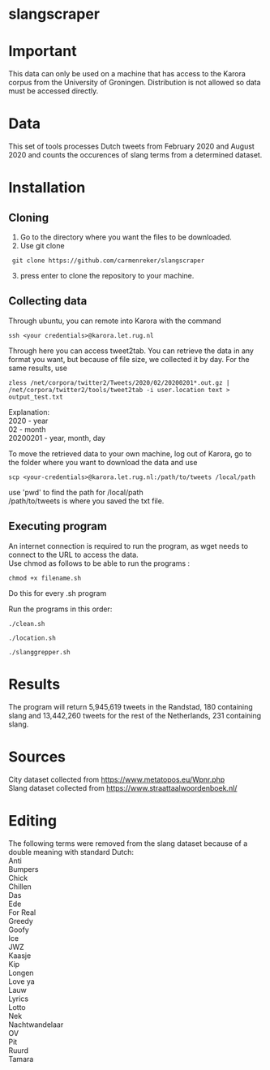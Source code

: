 # slangscraper

# Important 
This data can only be used on a machine that has access to the Karora corpus from the University of Groningen. Distribution is not allowed so data must be accessed directly.


# Data

This set of tools processes Dutch tweets from February 2020 and August 2020 and counts the occurences of slang terms from a determined dataset.

# Installation

## Cloning

1. Go to the directory where you want the files to be downloaded.  
2. Use git clone  
```
 git clone https://github.com/carmenreker/slangscraper
```
3. press enter to clone the repository to your machine.

## Collecting data

Through ubuntu, you can remote into Karora with the command
```
ssh <your credentials>@karora.let.rug.nl
```
Through here you can access tweet2tab. You can retrieve the data in any format you want, but because of file size, we collected it by day.
For the same results, use
```
zless /net/corpora/twitter2/Tweets/2020/02/20200201*.out.gz | /net/corpora/twitter2/tools/tweet2tab -i user.location text > output_test.txt
```
Explanation:  
2020 - year  
02 - month  
20200201 - year, month, day  

To move the retrieved data to your own machine, log out of Karora, go to the folder where you want to download the data and use
```
scp <your-credentials>@karora.let.rug.nl:/path/to/tweets /local/path
```
use 'pwd' to find the path for /local/path  
/path/to/tweets is where you saved the txt file.  

## Executing program

An internet connection is required to run the program, as wget needs to connect to the URL to access the data.  
Use chmod as follows to be able to run the programs :
```
chmod +x filename.sh
```
Do this for every .sh program

Run the programs in this order:
```
./clean.sh
```
```
./location.sh
```
```
./slanggrepper.sh
```
# Results

The program will return 5,945,619 tweets in the Randstad, 180 containing slang and 13,442,260 tweets for the rest of the Netherlands, 231 containing slang.

# Sources

City dataset collected from https://www.metatopos.eu/Wpnr.php  
Slang dataset collected from https://www.straattaalwoordenboek.nl/  

# Editing
The following terms were removed from the slang dataset because of a double meaning with standard Dutch:  
Anti  
Bumpers  
Chick  
Chillen  
Das  
Ede  
For Real  
Greedy  
Goofy  
Ice  
JWZ  
Kaasje  
Kip  
Longen  
Love ya  
Lauw  
Lyrics  
Lotto  
Nek  
Nachtwandelaar  
OV  
Pit  
Ruurd  
Tamara  
